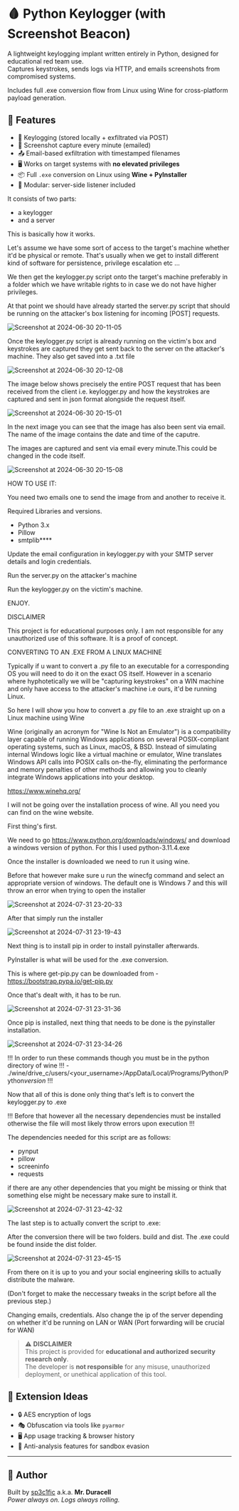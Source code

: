 # 🩸 Python Keylogger (with Screenshot Beacon)

A lightweight keylogging implant written entirely in Python, designed for educational red team use.  
Captures keystrokes, sends logs via HTTP, and emails screenshots from compromised systems.

Includes full .exe conversion flow from Linux using Wine for cross-platform payload generation.

## 🚨 Features

- 🔑 Keylogging (stored locally + exfiltrated via POST)
- 📸 Screenshot capture every minute (emailed)
- 📤 Email-based exfiltration with timestamped filenames
- 🖥 Works on target systems with **no elevated privileges**
- 📦 Full `.exe` conversion on Linux using **Wine + PyInstaller**
- 🧱 Modular: server-side listener included

It consists of two parts:
- a keylogger
- and a server


This is basically how it works.

Let's assume we have some sort of access to the target's  machine whether it'd be physical or remote.
That's usually when we get to install different kind of software for persistence, privilege escalation etc ...

We then get the keylogger.py script onto the target's machine preferably in a folder which we have writable rights to
in case we do not have higher privileges.

At that point we should have already started the server.py script that should be running on the attacker's box 
listening for incoming [POST] requests.


![Screenshot at 2024-06-30 20-11-05](https://github.com/sp3c1fic/keylogger/assets/80251840/7fa8c30c-e982-4758-a825-bdaffc965eb9)

Once the keylogger.py script is already running on the victim's box and keystrokes are captured they get sent back to the server on the attacker's machine. They also get saved into a .txt file



![Screenshot at 2024-06-30 20-12-08](https://github.com/sp3c1fic/keylogger/assets/80251840/28159171-20d1-4948-91b6-ecb3bf66a40a)

The image below shows precisely the entire POST request that has been received from the client i.e. keylogger.py and 
how the keystrokes are captured and sent in json format alongside the request itself. 

![Screenshot at 2024-06-30 20-15-01](https://github.com/sp3c1fic/keylogger/assets/80251840/46207240-47ee-4de3-b8e6-fd9bf052dfa8)


In the next image you can see that the image has also been sent via email. The name of the image contains the date and time of the caputre.

The images are captured and sent via email every minute.This could be changed in the code itself.

![Screenshot at 2024-06-30 20-15-08](https://github.com/sp3c1fic/keylogger/assets/80251840/1d92c4c9-9543-44bd-a06a-6b373e53a52e)


HOW TO USE IT:

You need two emails one to send the image from and another to receive it.

Required Libraries and versions.

- Python 3.x
- Pillow
- smtplib****

Update the email configuration in keylogger.py with your SMTP server details and login credentials.

Run the server.py on the attacker's machine

Run the keylogger.py on the victim's machine.

ENJOY.

DISCLAIMER

This project is for educational purposes only. I am not responsible for any unauthorized use of this software.
It is a proof of concept.


CONVERTING TO AN .EXE FROM A LINUX MACHINE

Typically if u want to convert a .py file to an executable for a corresponding OS you will need to do it on the exact OS itself.
However in a scenario where hyphotetically we will be "capturing keystrokes" on a WIN machine and only have access to the attacker's machine i.e ours, it'd be running Linux.

So here I will show you how to convert a .py file to an .exe straight up on a Linux machine using Wine

Wine (originally an acronym for "Wine Is Not an Emulator") is a compatibility layer capable of running Windows applications on several POSIX-compliant operating systems, such as Linux, macOS, & BSD. Instead of simulating internal Windows logic like a virtual machine or emulator, Wine translates Windows API calls into POSIX calls on-the-fly, eliminating the performance and memory penalties of other methods and allowing you to cleanly integrate Windows applications into your desktop.

https://www.winehq.org/ 

I will not be going over the installation process of wine. All you need you can find on the wine website.

First thing's first.

We need to go https://www.python.org/downloads/windows/ and download a windows version of python.
For this I used python-3.11.4.exe

Once the installer is downloaded we need to run it using wine.

Before that however make sure u run the winecfg command and select an appropriate version of windows.
The default one is Windows 7 and this will throw an error when trying to open the installer 

![Screenshot at 2024-07-31 23-20-33](https://github.com/user-attachments/assets/2fc4c4c4-1a5a-4aec-b195-09978449b05a)

After that simply run the installer 

![Screenshot at 2024-07-31 23-19-43](https://github.com/user-attachments/assets/6055da33-7f53-4461-832c-91950d07ab43)

Next thing is to install pip in order to install pyinstaller afterwards.

PyInstaller is what will be used for the .exe conversion.

This is where get-pip.py can be downloaded from - https://bootstrap.pypa.io/get-pip.py

Once that's dealt with, it has to be run.

![Screenshot at 2024-07-31 23-31-36](https://github.com/user-attachments/assets/cb9f3e20-d5f5-46a3-8332-2f3ec01bd3b9)

Once pip is installed, next thing that needs to be done is the pyinstaller installation.


![Screenshot at 2024-07-31 23-34-26](https://github.com/user-attachments/assets/c39c864c-02bc-4a4f-ba30-940b6d531adb)


!!! In order to run these commands though you must be in the python directory of wine !!! - ./wine/drive_c/users/<your_username>/AppData/Local/Programs/Python/Python*version* !!!

Now that all of this is done only thing that's left is to convert the keylogger.py to .exe

!!! Before that however all the necessary dependencies must be installed otherwise the file will most likely throw errors upon execution !!!

The dependencies needed for this script are as follows:
  - pynput
  - pillow
  - screeninfo
  - requests

if there are any other dependencies that you might be missing or think that something else might be necessary make sure to install it.

![Screenshot at 2024-07-31 23-42-32](https://github.com/user-attachments/assets/c6688e74-7842-41ed-8756-7f991f53379e)

The last step is to actually convert the script to .exe:

After the conversion there will be two folders. build and dist. The .exe could be found inside the dist folder.

![Screenshot at 2024-07-31 23-45-15](https://github.com/user-attachments/assets/77ce9145-9a20-44ab-80b9-842a378db127)


From there on it is up to you and your social engineering skills to actually distribute the malware.

(Don't forget to make the neccessary tweaks in the script before all the previous step.)

Changing emails, credentials.
Also change the ip of the server depending on whether it'd be running on LAN or WAN (Port forwarding will be crucial for WAN)

> ⚠️ **DISCLAIMER**  
> This project is provided for **educational and authorized security research only**.  
> The developer is **not responsible** for any misuse, unauthorized deployment, or unethical application of this tool.

## 🧬 Extension Ideas

- 🔒 AES encryption of logs
- 🎭 Obfuscation via tools like `pyarmor`
- 🖥️ App usage tracking & browser history
- 🧠 Anti-analysis features for sandbox evasion

---

## 🧠 Author

Built by [sp3c1fic](https://github.com/sp3c1fic) a.k.a. **Mr. Duracell**  
*Power always on. Logs always rolling.*

